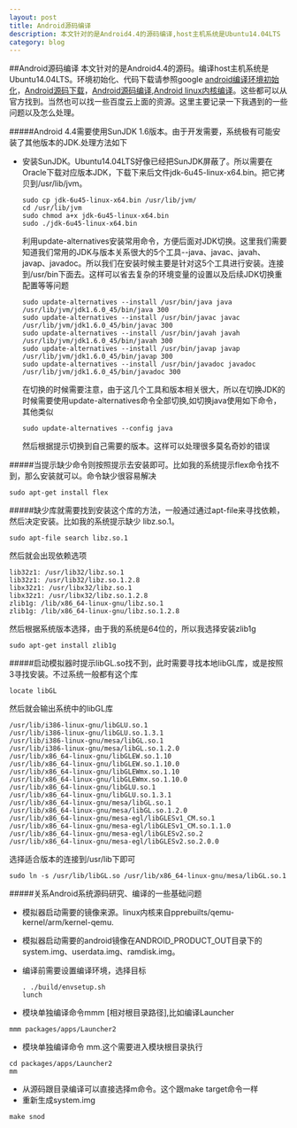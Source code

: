 ```yaml
---
layout: post
title: Android源码编译
description: 本文针对的是Android4.4的源码编译,host主机系统是Ubuntu14.04LTS
category: blog
---
```

##Android源码编译
  本文针对的是Android4.4的源码。编译host主机系统是Ubuntu14.04LTS。环境初始化、代码下载请参照google [android编译环境初始化](http://source.android.com/source/initializing.html)，[Android源码下载](http://source.android.com/source/downloading.html)，[Android源码编译](http://source.android.com/source/building-running.html),[Android linux内核编译](http://source.android.com/source/building-kernels.html)。这些都可以从官方找到。当然也可以找一些百度云上面的资源。这里主要记录一下我遇到的一些问题以及怎么处理。

#####Android 4.4需要使用SunJDK 1.6版本。由于开发需要，系统极有可能安装了其他版本的JDK.处理方法如下

- 安装SunJDK。Ubuntu14.04LTS好像已经把SunJDK屏蔽了。所以需要在Oracle下载对应版本JDK，下载下来后文件jdk-6u45-linux-x64.bin。把它拷贝到/usr/lib/jvm。
   
   ```shell
   sudo cp jdk-6u45-linux-x64.bin /usr/lib/jvm/
   cd /usr/lib/jvm
   sudo chmod a+x jdk-6u45-linux-x64.bin
   sudo ./jdk-6u45-linux-x64.bin
   ```
   
   利用update-alternatives安装常用命令，方便后面对JDK切换。这里我们需要知道我们常用的JDK与版本关系很大的5个工具--java、javac、javah、javap、javadoc。所以我们在安装时候主要是针对这5个工具进行安装。连接到/usr/bin下面去。这样可以省去复杂的环境变量的设置以及后续JDK切换重配置等等问题
 
  ```shell
  sudo update-alternatives --install /usr/bin/java java /usr/lib/jvm/jdk1.6.0_45/bin/java 300
  sudo update-alternatives --install /usr/bin/javac javac /usr/lib/jvm/jdk1.6.0_45/bin/javac 300
  sudo update-alternatives --install /usr/bin/javah javah /usr/lib/jvm/jdk1.6.0_45/bin/javah 300
  sudo update-alternatives --install /usr/bin/javap javap /usr/lib/jvm/jdk1.6.0_45/bin/javap 300
  sudo update-alternatives --install /usr/bin/javadoc javadoc /usr/lib/jvm/jdk1.6.0_45/bin/javadoc 300
  ```
  
   在切换的时候需要注意，由于这几个工具和版本相关很大，所以在切换JDK的时候需要使用update-alternatives命令全部切换,如切换java使用如下命令，其他类似
   
   ```shell
   sudo update-alternatives --config java
   ```
   
   然后根据提示切换到自己需要的版本。这样可以处理很多莫名奇妙的错误
   
#####当提示缺少命令则按照提示去安装即可。比如我的系统提示flex命令找不到，那么安装就可以。命令缺少很容易解决

   ```shell
   sudo apt-get install flex
   ```
   
#####缺少库就需要找到安装这个库的方法，一般通过通过apt-file来寻找依赖，然后决定安装。比如我的系统提示缺少 libz.so.1。

   ```shell
   sudo apt-file search libz.so.1
   ```
   
   然后就会出现依赖选项
   
   ```shell
   lib32z1: /usr/lib32/libz.so.1
   lib32z1: /usr/lib32/libz.so.1.2.8
   libx32z1: /usr/libx32/libz.so.1
   libx32z1: /usr/libx32/libz.so.1.2.8
   zlib1g: /lib/x86_64-linux-gnu/libz.so.1
   zlib1g: /lib/x86_64-linux-gnu/libz.so.1.2.8
   ```
   
   然后根据系统版本选择，由于我的系统是64位的，所以我选择安装zlib1g
   
   ```shell
   sudo apt-get install zlib1g
   ```
   
#####启动模拟器时提示libGL.so找不到，此时需要寻找本地libGL库，或是按照3寻找安装。不过系统一般都有这个库

   ```shell
   locate libGL
   ```
   
   然后就会输出系统中的libGL库
   
   ```shell
  /usr/lib/i386-linux-gnu/libGLU.so.1
  /usr/lib/i386-linux-gnu/libGLU.so.1.3.1
  /usr/lib/i386-linux-gnu/mesa/libGL.so.1
  /usr/lib/i386-linux-gnu/mesa/libGL.so.1.2.0
  /usr/lib/x86_64-linux-gnu/libGLEW.so.1.10
  /usr/lib/x86_64-linux-gnu/libGLEW.so.1.10.0
  /usr/lib/x86_64-linux-gnu/libGLEWmx.so.1.10
  /usr/lib/x86_64-linux-gnu/libGLEWmx.so.1.10.0
  /usr/lib/x86_64-linux-gnu/libGLU.so.1
  /usr/lib/x86_64-linux-gnu/libGLU.so.1.3.1
  /usr/lib/x86_64-linux-gnu/mesa/libGL.so.1
  /usr/lib/x86_64-linux-gnu/mesa/libGL.so.1.2.0
  /usr/lib/x86_64-linux-gnu/mesa-egl/libGLESv1_CM.so.1
  /usr/lib/x86_64-linux-gnu/mesa-egl/libGLESv1_CM.so.1.1.0
  /usr/lib/x86_64-linux-gnu/mesa-egl/libGLESv2.so.2
  /usr/lib/x86_64-linux-gnu/mesa-egl/libGLESv2.so.2.0.0
  ```
  
  选择适合版本的连接到/usr/lib下即可
  
  ```shell
  sudo ln -s /usr/lib/libGL.so /usr/lib/x86_64-linux-gnu/mesa/libGL.so.1
  ```
  
#####关系Android系统源码研究、编译的一些基础问题
   - 模拟器启动需要的镜像来源。linux内核来自pprebuilts/qemu-kernel/arm/kernel-qemu.
   
   - 模拟器启动需要的android镜像在ANDROID_PRODUCT_OUT目录下的system.img、userdata.img、ramdisk.img。
  
   - 编译前需要设置编译环境，选择目标
   
     ```shell
     . ./build/envsetup.sh
     lunch
     ```
     
   - 模块单独编译命令mmm [相对根目录路径],比如编译Launcher
   
   ```shell
   mmm packages/apps/Launcher2
   ```
   
   - 模块单独编译命令 mm.这个需要进入模块根目录执行
   
   ```shell
   cd packages/apps/Launcher2
   mm
   ```
   
   - 从源码跟目录编译可以直接选择m命令。这个跟make target命令一样
   - 重新生成system.img

   ```shell
   make snod
   ```
